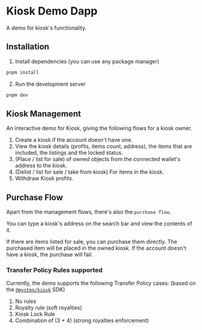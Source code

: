 # Kiosk Demo Dapp

A demo for kiosk's functionality.

## Installation

1. Install dependencies (you can use any package manager)

```sh
pnpm install
```

2. Run the development server

```sh
pnpm dev
```

## Kiosk Management

An interactive demo for Kiosk, giving the following flows for a kiosk owner.

1. Create a kiosk if the account doesn't have one.
2. View the kiosk details (profits, items count, address), the items that are included, the listings and the locked status.
3. (Place / list for sale) of owned objects from the connected wallet's address to the kiosk.
4. (Delist / list for sale / take from kiosk) For items in the kiosk.
5. Withdraw Kiosk profits.

## Purchase Flow

Apart from the management flows, there's also the `purchase flow.`

You can type a kiosk's address on the search bar and view the contents of it.

If there are items listed for sale, you can purchase them directly. The purchased item will be placed in the owned kiosk.
If the account doesn't have a kiosk, the purchase will fail.

### Transfer Policy Rules supported

Currently, the demo supports the following Transfer Policy cases:
(based on the [`@mysten/kiosk`](https://github.com/MystenLabs/sui/tree/main/sdk/kiosk) SDK)

1. No rules
2. Royalty rule (soft royalties)
3. Kiosk Lock Rule
4. Combination of (3 + 4) (strong royalties enforcement)
